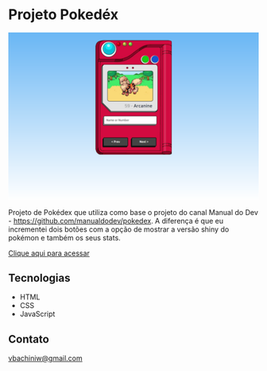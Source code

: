 # Projeto Pokedéx

![preview](./.github/preview.png)

Projeto de Pokédex que utiliza como base o projeto do canal Manual do Dev - https://github.com/manualdodev/pokedex. A diferença é que eu incrementei dois botões com a opção de mostrar a versão shiny do pokémon e também os seus stats.

[Clique aqui para acessar](https://vitorbachini.github.io/javascript/pokedex/)

## Tecnologias

- HTML
- CSS
- JavaScript

## Contato

vbachiniw@gmail.com